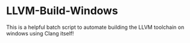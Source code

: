 # LLVM-Build-Windows 

This is a helpful batch script to automate building the LLVM toolchain on windows using Clang itself! 
